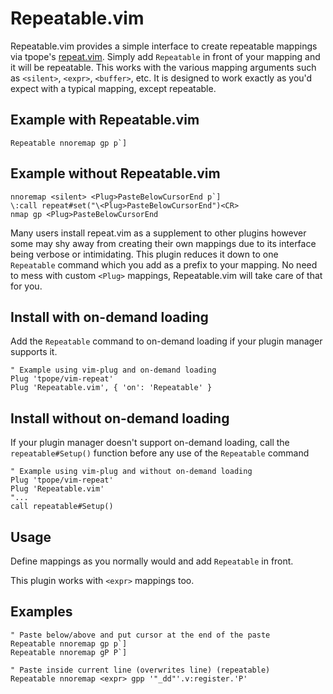 # Repeatable.vim

Repeatable.vim provides a simple interface to create repeatable mappings via tpope's 
[repeat.vim](https://github.com/tpope/vim-repeat).  Simply add
```Repeatable``` in front of your mapping and it will be
repeatable. This works with the various mapping arguments such as
```<silent>```, ```<expr>```, ```<buffer>```, etc. It is designed to work exactly
as you'd expect with a typical mapping, except repeatable.

## Example with Repeatable.vim

```vim
Repeatable nnoremap gp p`]
```

## Example without Repeatable.vim

```vim
nnoremap <silent> <Plug>PasteBelowCursorEnd p`]
\:call repeat#set("\<Plug>PasteBelowCursorEnd")<CR>
nmap gp <Plug>PasteBelowCursorEnd
```


Many users install repeat.vim as a supplement to other plugins
however some may shy away from creating their own mappings due to its interface
being verbose or intimidating. This plugin reduces it down to one ```Repeatable```
command which you add as a prefix to your mapping. No need to mess with 
custom ```<Plug>``` mappings, Repeatable.vim will take care of that for you.



## Install with on-demand loading

Add the ```Repeatable``` command to on-demand loading if your plugin manager supports it. 

```vim
" Example using vim-plug and on-demand loading
Plug 'tpope/vim-repeat'
Plug 'Repeatable.vim', { 'on': 'Repeatable' }
```

## Install without on-demand loading
If your plugin manager doesn't support on-demand loading, call
the ```repeatable#Setup()``` function before any use of the ```Repeatable``` command

```vim
" Example using vim-plug and without on-demand loading
Plug 'tpope/vim-repeat'
Plug 'Repeatable.vim'
"...
call repeatable#Setup()
```


## Usage

Define mappings as you normally would and add ```Repeatable``` in front. 

This plugin works with ```<expr>``` mappings too.

## Examples

```vim
" Paste below/above and put cursor at the end of the paste
Repeatable nnoremap gp p`]
Repeatable nnoremap gP P`]

" Paste inside current line (overwrites line) (repeatable)
Repeatable nnoremap <expr> gpp '"_dd"'.v:register.'P'
```
